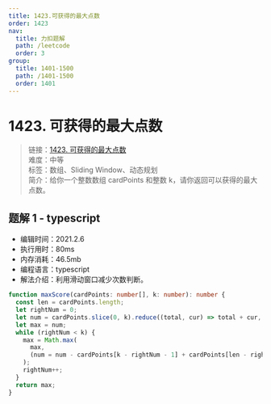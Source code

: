 ```yaml
---
title: 1423.可获得的最大点数
order: 1423
nav:
  title: 力扣题解
  path: /leetcode
  order: 3
group:
  title: 1401-1500
  path: /1401-1500
  order: 1401
---
```


# 1423. 可获得的最大点数

> 链接：[1423. 可获得的最大点数](https://leetcode-cn.com/problems/maximum-points-you-can-obtain-from-cards/)  
> 难度：中等  
> 标签：数组、Sliding Window、动态规划  
> 简介：给你一个整数数组 cardPoints 和整数 k，请你返回可以获得的最大点数。

## 题解 1 - typescript

- 编辑时间：2021.2.6
- 执行用时：80ms
- 内存消耗：46.5mb
- 编程语言：typescript
- 解法介绍：利用滑动窗口减少次数判断。

```typescript
function maxScore(cardPoints: number[], k: number): number {
  const len = cardPoints.length;
  let rightNum = 0;
  let num = cardPoints.slice(0, k).reduce((total, cur) => total + cur, 0);
  let max = num;
  while (rightNum < k) {
    max = Math.max(
      max,
      (num = num - cardPoints[k - rightNum - 1] + cardPoints[len - rightNum - 1])
    );
    rightNum++;
  }
  return max;
}
```
